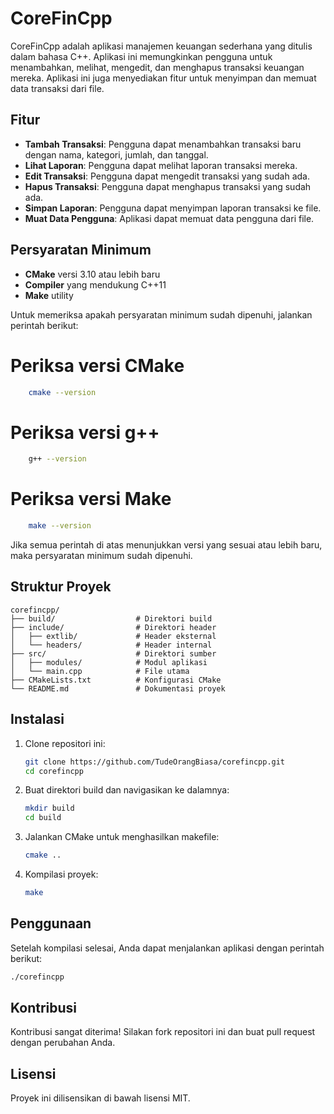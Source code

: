 # CoreFinCpp

CoreFinCpp adalah aplikasi manajemen keuangan sederhana yang ditulis dalam bahasa C++. Aplikasi ini memungkinkan pengguna untuk menambahkan, melihat, mengedit, dan menghapus transaksi keuangan mereka. Aplikasi ini juga menyediakan fitur untuk menyimpan dan memuat data transaksi dari file.

## Fitur

- **Tambah Transaksi**: Pengguna dapat menambahkan transaksi baru dengan nama, kategori, jumlah, dan tanggal.
- **Lihat Laporan**: Pengguna dapat melihat laporan transaksi mereka.
- **Edit Transaksi**: Pengguna dapat mengedit transaksi yang sudah ada.
- **Hapus Transaksi**: Pengguna dapat menghapus transaksi yang sudah ada.
- **Simpan Laporan**: Pengguna dapat menyimpan laporan transaksi ke file.
- **Muat Data Pengguna**: Aplikasi dapat memuat data pengguna dari file.

## Persyaratan Minimum

- **CMake** versi 3.10 atau lebih baru
- **Compiler** yang mendukung C++11
- **Make** utility

Untuk memeriksa apakah persyaratan minimum sudah dipenuhi, jalankan perintah berikut:

# Periksa versi CMake 

```sh
    cmake --version
```

# Periksa versi g++

```sh
    g++ --version 
```

# Periksa versi Make

```sh
    make --version
```

Jika semua perintah di atas menunjukkan versi yang sesuai atau lebih baru, maka persyaratan minimum sudah dipenuhi.

## Struktur Proyek

```
corefincpp/
├── build/                  # Direktori build
├── include/                # Direktori header
│   ├── extlib/             # Header eksternal
│   └── headers/            # Header internal
├── src/                    # Direktori sumber
│   ├── modules/            # Modul aplikasi
│   └── main.cpp            # File utama
├── CMakeLists.txt          # Konfigurasi CMake
└── README.md               # Dokumentasi proyek
```

## Instalasi

1. Clone repositori ini:
    ```sh
    git clone https://github.com/TudeOrangBiasa/corefincpp.git
    cd corefincpp
    ```

2. Buat direktori build dan navigasikan ke dalamnya:
    ```sh
    mkdir build
    cd build
    ```

3. Jalankan CMake untuk menghasilkan makefile:
    ```sh
    cmake ..
    ```

4. Kompilasi proyek:
    ```sh
    make
    ```

## Penggunaan

Setelah kompilasi selesai, Anda dapat menjalankan aplikasi dengan perintah berikut:
```sh
./corefincpp
```

## Kontribusi

Kontribusi sangat diterima! Silakan fork repositori ini dan buat pull request dengan perubahan Anda.

## Lisensi

Proyek ini dilisensikan di bawah lisensi MIT. 

